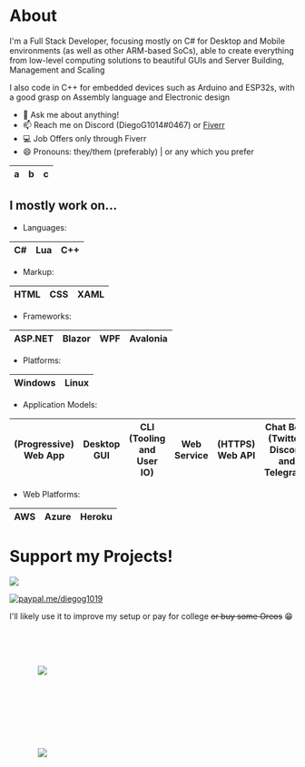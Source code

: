 # About

I'm a Full Stack Developer, focusing mostly on C# for Desktop and Mobile environments (as well as other ARM-based SoCs), able to create everything from low-level computing solutions to beautiful GUIs and Server Building, Management and Scaling

I also code in C++ for embedded devices such as Arduino and ESP32s, with a good grasp on Assembly language and Electronic design

- 💬 Ask me about anything!
- 📫 Reach me on Discord (DiegoG1014#0467) or [Fiverr](https://www.fiverr.com/diegog1014)
- 💻 Job Offers only through Fiverr
- 😄 Pronouns: they/them (preferably) | or any which you prefer

| a | b | c |
|---|---|---|

## I mostly work on...
- Languages: 

| C# | Lua | C++ |
| -- | --- | --- |

- Markup: 

| HTML | CSS | XAML |
|-|-|-|

- Frameworks: 

|ASP.NET|Blazor|WPF|Avalonia|
|-|-|-|-|

- Platforms: 

|Windows|Linux|
|-|-|

- Application Models: 

|(Progressive) Web App|Desktop GUI|CLI (Tooling and User IO)|Web Service|(HTTPS) Web API|Chat Bots (Twitter, Discord and Telegram)|
|-|-|-|-|-|-|

- Web Platforms: 

|AWS|Azure|Heroku|
|-|-|-|

# Support my Projects!
<a href="https://www.buymeacoffee.com/DiegoG1019"><img src="https://img.buymeacoffee.com/button-api/?text=Buy me a coffee&emoji=&slug=DiegoG1019&button_colour=5F7FFF&font_colour=ffffff&font_family=Inter&outline_colour=000000&coffee_colour=FFDD00"></a>

[![paypal.me/diegog1019](https://ionicabizau.github.io/badges/paypal.svg)](https://paypal.me/diegog1019)

I'll likely use it to improve my setup or pay for college ~~or buy some Oreos~~ 😁

## 

<a href="https://github.com/anuraghazra/github-readme-stats">
  <img style="horizontal-align:middle;margin:50px 50px" src="https://github-readme-stats.vercel.app/api?username=DiegoG1019&show_icons=true&theme=tokyonight">
</a>

## 

<a href="https://github.com/anuraghazra/github-readme-stats">
  <img style="horizontal-align:middle;margin:50px 50px" src="https://github-readme-stats.vercel.app/api/top-langs/?username=DiegoG1019&layout=compact&theme=tokyonight">
</a>
